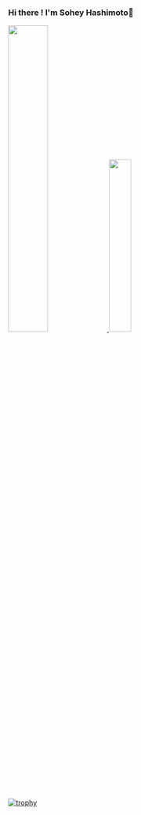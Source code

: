 ### Hi there ! I'm Sohey Hashimoto👋

<!--
**sohey-dr/sohey-dr** is a ✨ _special_ ✨ repository because its `README.md` (this file) appears on your GitHub profile.

Here are some ideas to get you started:

- 🔭 I’m currently working on ...
- 🌱 I’m currently learning ...
- 👯 I’m looking to collaborate on ...
- 🤔 I’m looking for help with ...
- 💬 Ask me about ...
- 📫 How to reach me: ...
- 😄 Pronouns: ...
- ⚡ Fun fact: ...
-->

<a href="https://github.com/anuraghazra/github-readme-stats">
  <img src="https://github-readme-stats.vercel.app/api?username=sohey-dr&count_private=true&show_icons=true" width="40%"/>
</a>
<a href="https://github.com/anuraghazra/github-readme-stats">
  <img src="https://github-readme-stats.vercel.app/api/top-langs/?username=sohey-dr&layout=compact&langs_count=6" width="30%" />
</a>

[![trophy](https://github-profile-trophy.vercel.app/?username=sohey-dr&title=MultiLanguage,Commit,Issues,PullRequest,Repository,Star,Followers )](https://github.com/ryo-ma/github-profile-trophy)
